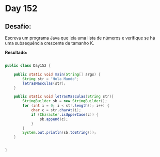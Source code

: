# Day 152

## Desafio:

Escreva um programa Java que leia uma lista de números e verifique se há uma subsequência crescente de tamanho K.	

**Resultado:**

```java

public class Day152 {

    public static void main(String[] args) {
        String str = "Hola Mundo";
        letrasMasculas(str);
    }

    public static void letrasMasculas(String str){
        StringBuilder sb = new StringBuilder();
        for (int i = 0; i < str.length(); i++) {
            char c = str.charAt(i);
            if (Character.isUpperCase(c)) {
                sb.append(c);
            }
        }
        System.out.println(sb.toString());
    }


}